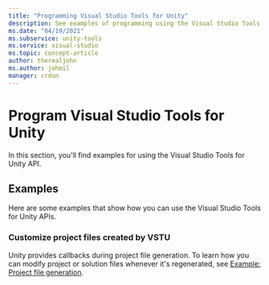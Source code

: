 ```yaml
---
title: "Programming Visual Studio Tools for Unity"
description: See examples of programming using the Visual Studio Tools for Unity (VSTU) API. Customize project files created by VSTU.
ms.date: "04/19/2021"
ms.subservice: unity-tools
ms.service: visual-studio
ms.topic: concept-article
author: therealjohn
ms.author: johmil
manager: crdun
---
```

# Program Visual Studio Tools for Unity
In this section, you'll find examples for using the Visual Studio Tools for Unity API.

## Examples
 Here are some examples that show how you can use the Visual Studio Tools for Unity APIs.

### Customize project files created by VSTU
 Unity provides callbacks during project file generation. To learn how you can modify project or solution files whenever it's regenerated, see [Example: Project file generation](./customize-project-files-created-by-vstu.md).
